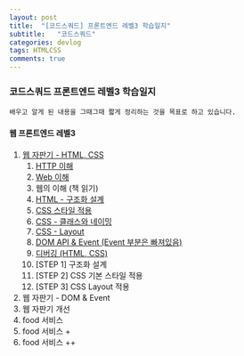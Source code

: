 ```yaml
---
layout: post
title:  "[코드스쿼드] 프론트엔드 레벨3 학습일지"
subtitle:   "코드스쿼드"
categories: devlog
tags: HTMLCSS
comments: true
---
```


### 코드스쿼드 프론트엔드 레벨3 학습일지

```
배우고 알게 된 내용을 그때그때 짧게 정리하는 것을 목표로 하고 있습니다.
```

#### 웹 프론트엔드 레벨3

1. [웹 자판기 - HTML, CSS](https://antaehyeon.github.io/tag/devlog-html-css/)
   1. [HTTP 이해](https://antaehyeon.github.io/devlog/2018/07/04/%EC%BD%94%EB%93%9C%EC%8A%A4%EC%BF%BC%EB%93%9C-%ED%94%84%EB%A1%A0%ED%8A%B8%EC%97%94%EB%93%9C-Lv3-HTTP-%EC%9D%B4%ED%95%B4/)
   2. [Web 이해](https://antaehyeon.github.io/devlog/2018/07/05/%EC%BD%94%EB%93%9C%EC%8A%A4%EC%BF%BC%EB%93%9C-%ED%94%84%EB%A1%A0%ED%8A%B8%EC%97%94%EB%93%9C-LV3-Web%EC%9D%98-%EC%9D%B4%ED%95%B4/)
   3. 웹의 이해 (책 읽기)
   4. [HTML - 구조화 설계](https://antaehyeon.github.io/devlog/2018/07/09/%EC%BD%94%EB%93%9C%EC%8A%A4%EC%BF%BC%EB%93%9C-%ED%94%84%EB%A1%A0%ED%8A%B8%EC%97%94%EB%93%9C-Lv3-HTML-%EA%B5%AC%EC%A1%B0%ED%99%94%EC%84%A4%EA%B3%84/)
   5. [CSS 스타일 적용](https://antaehyeon.github.io/devlog/2018/07/05/%EC%BD%94%EB%93%9C%EC%8A%A4%EC%BF%BC%EB%93%9C-%ED%94%84%EB%A1%A0%ED%8A%B8%EC%97%94%EB%93%9C-Lv3-HTML,-CSS%EA%B0%9C%EB%B0%9C%EC%9D%84-%EC%9C%84%ED%95%9C-%ED%95%B5%EC%8B%AC%EA%B0%80%EC%9D%B4%EB%93%9C/)
   6. [CSS - 클래스와 네이밍](https://antaehyeon.github.io/devlog/2018/07/09/%EC%BD%94%EB%93%9C%EC%8A%A4%EC%BF%BC%EB%93%9C-%ED%94%84%EB%A1%A0%ED%8A%B8%EC%97%94%EB%93%9C-Lv3-CSS-%ED%81%B4%EB%9E%98%EC%8A%A4%EC%99%80-%EB%84%A4%EC%9D%B4%EB%B0%8D/)
   7. [CSS - Layout](https://antaehyeon.github.io/devlog/2018/07/09/%EC%BD%94%EB%93%9C%EC%8A%A4%EC%BF%BC%EB%93%9C-%ED%94%84%EB%A1%A0%ED%8A%B8%EC%97%94%EB%93%9C-Lv3-CSS-Layout/)
   8. [DOM API & Event (Event 부분은 빠져있음)](https://antaehyeon.github.io/devlog/2018/07/10/%EC%BD%94%EB%93%9C%EC%8A%A4%EC%BF%BC%EB%93%9C-%ED%94%84%EB%A1%A0%ED%8A%B8%EC%97%94%EB%93%9C-Lv3-DOM-API-&-Event/)
   9. [디버깅 (HTML, CSS)](https://antaehyeon.github.io/devlog/2018/07/10/%EC%BD%94%EB%93%9C%EC%8A%A4%EC%BF%BC%EB%93%9C-%ED%94%84%EB%A1%A0%ED%8A%B8%EC%97%94%EB%93%9C-Lv3-%EB%94%94%EB%B2%84%EA%B9%85(HTML,CSS)/)
   10. [STEP 1] 구조화 설계
   11. [STEP 2] CSS 기본 스타일 적용
   12. [STEP 3] CSS Layout 적용
2. 웹 자판기 - DOM & Event
3. 웹 자판기 개선
4. food 서비스
5. food 서비스 +
6. food 서비스 ++